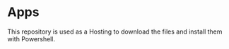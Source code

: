 # Apps
This repository is used as a Hosting to download the files and install them with Powershell.
